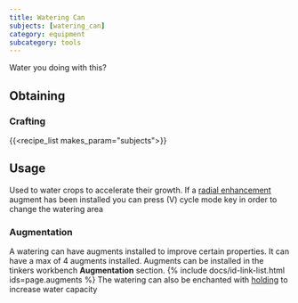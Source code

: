 ```yaml
---
title: Watering Can
subjects: [watering_can]
category: equipment
subcategory: tools
---
```


Water you doing with this?

Obtaining
---------

### Crafting
{{<recipe_list makes_param="subjects">}}

Usage
-----

Used to water crops to accelerate their growth.
If a [radial enhancement](../../foundation/radial-enhancement/) augment has been installed you can press (V) cycle mode key in order to change the watering area

### Augmentation
A watering can have augments installed to improve certain properties.
It can have a max of 4 augments installed.
Augments can be installed in the tinkers workbench **Augmentation** section. 
{% include docs/id-link-list.html ids=page.augments %}
The watering can also be enchanted with [holding](../../cofh-core/holding) to increase water capacity


